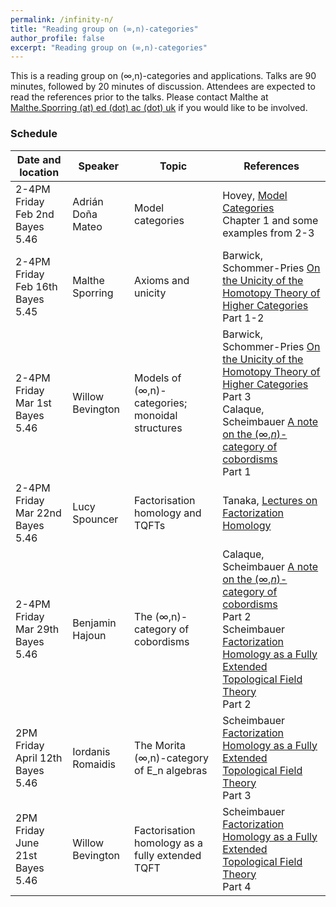 ```yaml
---
permalink: /infinity-n/
title: "Reading group on (∞,n)-categories"
author_profile: false
excerpt: "Reading group on (∞,n)-categories"
---
```

<style>
ul.no-bullets {
  list-style-type: none;
}
</style>
This is a reading group on (∞,n)-categories and applications. Talks are 90 minutes, followed by 20 minutes of discussion. Attendees are expected to read the references prior to the talks. Please contact Malthe at <u>Malthe.Sporring (at) ed (dot) ac (dot) uk</u> if you would like to be involved.

### Schedule

| Date and location        | Speaker           | Topic                                         | References |
| ------------------------ | ----------------- | ------------------------------------------------------------ | ------------------- |
| 2-4PM Friday Feb 2nd <br />Bayes 5.46 | Adrián Doña Mateo | Model categories | Hovey, [Model Categories](https://www.google.com/url?sa=t&rct=j&q=&esrc=s&source=web&cd=&ved=2ahUKEwjHkNWT7fWDAxVXhP0HHX8WAdkQFnoECA8QAQ&url=https%3A%2F%2Fpeople.math.rochester.edu%2Ffaculty%2Fdoug%2Fotherpapers%2Fhovey-model-cats.pdf&usg=AOvVaw1h-avlQLRL4umtsovIWYdA&opi=89978449)<br />Chapter 1 and some examples from 2-3 |
| 2-4PM Friday Feb 16th <br />Bayes 5.45 | Malthe Sporring | Axioms and unicity | Barwick, Schommer-Pries [On the Unicity of the Homotopy Theory of Higher Categories](https://arxiv.org/abs/1112.0040) <br />Part 1-2 |
| 2-4PM Friday Mar 1st <br />Bayes 5.46 | Willow Bevington | Models of (∞,n)-categories; monoidal structures | Barwick, Schommer-Pries [On the Unicity of the Homotopy Theory of Higher Categories](https://arxiv.org/abs/1112.0040) <br />Part 3<br />Calaque, Scheimbauer [A note on the (∞,*n*)-category of cobordisms](https://arxiv.org/abs/1509.08906)<br />Part 1 |
| 2-4PM Friday Mar 22nd <br />Bayes 5.46 | Lucy Spouncer | Factorisation homology and TQFTs | Tanaka, [Lectures on Factorization Homology](https://arxiv.org/abs/1907.00066) |
| 2-4PM Friday Mar 29th <br />Bayes 5.46 | Benjamin Hajoun | The (∞,n)-category of cobordisms | Calaque, Scheimbauer [A note on the (∞,*n*)-category of cobordisms](https://arxiv.org/abs/1509.08906)<br />Part 2<br />Scheimbauer [Factorization Homology as a Fully Extended Topological Field Theory](http://www.scheimbauer.at/ScheimbauerThesis.pdf)<br />Part 2 |
| 2PM Friday April 12th <br />Bayes 5.46 | Iordanis Romaidis | The Morita (∞,n)-category of E_n algebras | Scheimbauer [Factorization Homology as a Fully Extended Topological Field Theory](http://www.scheimbauer.at/ScheimbauerThesis.pdf)<br />Part 3 |
| 2PM Friday June 21st<br />Bayes 5.46 | Willow Bevington | Factorisation homology as a fully extended TQFT | Scheimbauer [Factorization Homology as a Fully Extended Topological Field Theory](http://www.scheimbauer.at/ScheimbauerThesis.pdf)<br />Part 4 |

